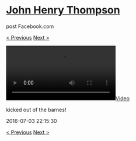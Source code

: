 # [John Henry Thompson](../README.md)
post Facebook.com

[< Previous](2016-07-03-1.md) [Next >](2016-07-01-1.md)

[![](../media/2016-07-03/IMG_5620-kicked-out-of-the-barnes.mp4)](../README.md)

kicked out of the barnes!

2016-07-03 22:15:30

[< Previous](2016-07-03-1.md) [Next >](2016-07-01-1.md)